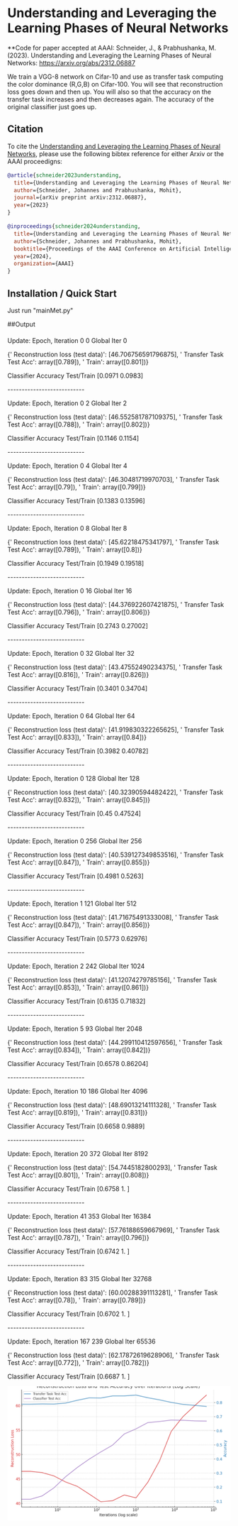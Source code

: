 # Understanding and Leveraging the Learning Phases of Neural Networks

**Code for paper accepted at AAAI: Schneider, J., & Prabhushanka, M. (2023). Understanding and Leveraging the Learning Phases of Neural Networks: https://arxiv.org/abs/2312.06887



We train a VGG-8 network on Cifar-10 and use as transfer task computing the color dominance (R,G,B) on Cifar-100. You will see that reconstruction loss goes down and then up. You will also so that the accuracy on the transfer task increases and then decreases again. The accuracy of the original classifier just goes up.





## Citation
To cite the [Understanding and Leveraging the Learning Phases of Neural Networks](https://arxiv.org/abs/2312.06887), please use the following bibtex reference for either Arxiv or the AAAI proceedigns:



```bibtex
@article{schneider2023understanding,
  title={Understanding and Leveraging the Learning Phases of Neural Networks},
  author={Schneider, Johannes and Prabhushanka, Mohit},
  journal={arXiv preprint arXiv:2312.06887},
  year={2023}
}
```


```bibtex
@inproceedings{schneider2024understanding,
  title={Understanding and Leveraging the Learning Phases of Neural Networks},
  author={Schneider, Johannes and Prabhushanka, Mohit},
  booktitle={Proceedings of the AAAI Conference on Artificial Intelligence},
  year={2024},
  organization={AAAI}
}
```


## Installation / Quick Start

Just run "mainMet.py"

##Output
<sub><sub>
<p>Update:  Epoch, Iteration 0 0   Global Iter 0</p>
<p>{' Reconstruction loss (test data)': [46.706756591796875], '   Transfer Task Test Acc': array([0.789]), '  Train': array([0.801])}</p>
<p>Classifier Accuracy Test/Train [0.0971 0.0983]</p>
<p>---------------------------</p>
<p>Update:  Epoch, Iteration 0 2   Global Iter 2</p>
<p>{' Reconstruction loss (test data)': [46.552581787109375], '   Transfer Task Test Acc': array([0.788]), '  Train': array([0.802])}</p>
<p>Classifier Accuracy Test/Train [0.1146 0.1154]</p>
<p>---------------------------</p>
<p>Update:  Epoch, Iteration 0 4   Global Iter 4</p>
<p>{' Reconstruction loss (test data)': [46.30481719970703], '   Transfer Task Test Acc': array([0.79]), '  Train': array([0.799])}</p>
<p>Classifier Accuracy Test/Train [0.1383  0.13596]</p>
<p>---------------------------</p>
<p>Update:  Epoch, Iteration 0 8   Global Iter 8</p>
<p>{' Reconstruction loss (test data)': [45.62218475341797], '   Transfer Task Test Acc': array([0.789]), '  Train': array([0.8])}</p>
<p>Classifier Accuracy Test/Train [0.1949  0.19518]</p>
<p>---------------------------</p>
<p>Update:  Epoch, Iteration 0 16   Global Iter 16</p>
<p>{' Reconstruction loss (test data)': [44.376922607421875], '   Transfer Task Test Acc': array([0.796]), '  Train': array([0.806])}</p>
<p>Classifier Accuracy Test/Train [0.2743  0.27002]</p>
<p>---------------------------</p>
<p>Update:  Epoch, Iteration 0 32   Global Iter 32</p>
<p>{' Reconstruction loss (test data)': [43.47552490234375], '   Transfer Task Test Acc': array([0.816]), '  Train': array([0.826])}</p>
<p>Classifier Accuracy Test/Train [0.3401  0.34704]</p>
<p>---------------------------</p>
<p>Update:  Epoch, Iteration 0 64   Global Iter 64</p>
<p>{' Reconstruction loss (test data)': [41.919830322265625], '   Transfer Task Test Acc': array([0.833]), '  Train': array([0.84])}</p>
<p>Classifier Accuracy Test/Train [0.3982  0.40782]</p>
<p>---------------------------</p>
<p>Update:  Epoch, Iteration 0 128   Global Iter 128</p>
<p>{' Reconstruction loss (test data)': [40.32390594482422], '   Transfer Task Test Acc': array([0.832]), '  Train': array([0.845])}</p>
<p>Classifier Accuracy Test/Train [0.45    0.47524]</p>
<p>---------------------------</p>
<p>Update:  Epoch, Iteration 0 256   Global Iter 256</p>
<p>{' Reconstruction loss (test data)': [40.539127349853516], '   Transfer Task Test Acc': array([0.847]), '  Train': array([0.855])}</p>
<p>Classifier Accuracy Test/Train [0.4981 0.5263]</p>
<p>---------------------------</p>
<p>Update:  Epoch, Iteration 1 121   Global Iter 512</p>
<p>{' Reconstruction loss (test data)': [41.71675491333008], '   Transfer Task Test Acc': array([0.847]), '  Train': array([0.856])}</p>
<p>Classifier Accuracy Test/Train [0.5773  0.62976]</p>
<p>---------------------------</p>
<p>Update:  Epoch, Iteration 2 242   Global Iter 1024</p>
<p>{' Reconstruction loss (test data)': [41.12074279785156], '   Transfer Task Test Acc': array([0.853]), '  Train': array([0.861])}</p>
<p>Classifier Accuracy Test/Train [0.6135  0.71832]</p>
<p>---------------------------</p>
<p>Update:  Epoch, Iteration 5 93   Global Iter 2048</p>
<p>{' Reconstruction loss (test data)': [44.299110412597656], '   Transfer Task Test Acc': array([0.834]), '  Train': array([0.842])}</p>
<p>Classifier Accuracy Test/Train [0.6578  0.86204]</p>
<p>---------------------------</p>
<p>Update:  Epoch, Iteration 10 186   Global Iter 4096</p>
<p>{' Reconstruction loss (test data)': [48.69013214111328], '   Transfer Task Test Acc': array([0.819]), '  Train': array([0.831])}</p>
<p>Classifier Accuracy Test/Train [0.6658 0.9889]</p>
<p>---------------------------</p>
<p>Update:  Epoch, Iteration 20 372   Global Iter 8192</p>
<p>{' Reconstruction loss (test data)': [54.7445182800293], '   Transfer Task Test Acc': array([0.801]), '  Train': array([0.808])}</p>
<p>Classifier Accuracy Test/Train [0.6758 1.    ]</p>
<p>---------------------------</p>
<p>Update:  Epoch, Iteration 41 353   Global Iter 16384</p>
<p>{' Reconstruction loss (test data)': [57.76188659667969], '   Transfer Task Test Acc': array([0.787]), '  Train': array([0.796])}</p>
<p>Classifier Accuracy Test/Train [0.6742 1.    ]</p>
<p>---------------------------</p>
<p>Update:  Epoch, Iteration 83 315   Global Iter 32768</p>
<p>{' Reconstruction loss (test data)': [60.00288391113281], '   Transfer Task Test Acc': array([0.78]), '  Train': array([0.789])}</p>
<p>Classifier Accuracy Test/Train [0.6702 1.    ]</p>
<p>---------------------------</p>
<p>Update:  Epoch, Iteration 167 239   Global Iter 65536</p>
<p>{' Reconstruction loss (test data)': [62.17872619628906], '   Transfer Task Test Acc': array([0.772]), '  Train': array([0.782])}</p>
<p>Classifier Accuracy Test/Train [0.6687 1.    ]</p>
</sub> </sub>


![Reconstruction Loss and Test Accuracy](adjusted_plot_reconstruction_loss_accuracy.png)

